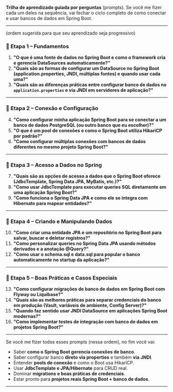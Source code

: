 **Trilha de aprendizado guiada por perguntas** (prompts). Se você me fizer cada um deles na sequência, vai fechar o ciclo completo de como conectar e usar bancos de dados em Spring Boot.

---

(ordem sugerida para que seu aprendizado seja progressivo)

### 🔹 Etapa 1 – Fundamentos

1. **"O que é uma fonte de dados no Spring Boot e como o framework cria e gerencia DataSources automaticamente?"**
2. **"Quais são as formas de configurar um DataSource no Spring Boot (application.properties, JNDI, múltiplas fontes) e quando usar cada uma?"**
3. **"Quais são as diferenças práticas entre configurar banco de dados no `application.properties` e via JNDI em servidores de aplicação?"**

---

### 🔹 Etapa 2 – Conexão e Configuração

4. **"Como configurar minha aplicação Spring Boot para se conectar a um banco de dados PostgreSQL (ou outro banco que eu escolher)?"**
5. **"O que é um pool de conexões e como o Spring Boot utiliza HikariCP por padrão?"**
6. **"Como configurar múltiplas conexões com bancos de dados diferentes no mesmo projeto Spring Boot?"**

---

### 🔹 Etapa 3 – Acesso a Dados no Spring

7. **"Quais são as opções de acesso a dados que o Spring Boot oferece (JdbcTemplate, Spring Data JPA, MyBatis, etc.)?"**
8. **"Como usar JdbcTemplate para executar queries SQL diretamente em uma aplicação Spring Boot?"**
9. **"Como funciona o Spring Data JPA e como ele se integra com Hibernate para mapear entidades?"**

---

### 🔹 Etapa 4 – Criando e Manipulando Dados

10. **"Como criar uma entidade JPA e um repositório no Spring Boot para salvar, buscar e deletar registros?"**
11. **"Como personalizar queries no Spring Data JPA usando métodos derivados e a anotação @Query?"**
12. **"Como usar o schema.sql e data.sql para popular o banco automaticamente no startup da aplicação?"**

---

### 🔹 Etapa 5 – Boas Práticas e Casos Especiais

13. **"Como configurar migrações de banco de dados em Spring Boot com Flyway ou Liquibase?"**
14. **"Quais são as melhores práticas para separar credenciais do banco em produção (Vault, variáveis de ambiente, Config Server)?"**
15. **"Quando faz sentido usar JNDI DataSource em aplicações Spring Boot modernas?"**
16. **"Como implementar testes de integração com banco de dados em projetos Spring Boot?"**

---

Se você me fizer todos esses prompts (nessa ordem), no fim você vai:

* Saber **como o Spring Boot gerencia conexões de banco**.
* Saber configurar banco **direto via properties** e também **via JNDI**.
* Entender **pools de conexão** e como o Boot usa HikariCP.
* Usar **JdbcTemplate e JPA/Hibernate** para CRUD real.
* Dominar **migrations e boas práticas de credenciais**.
* Estar pronto para **projetos reais Spring Boot + banco de dados**.

---

